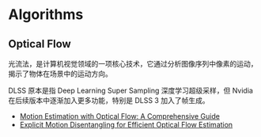 # Algorithms

## Optical Flow
光流法，是计算机视觉领域的一项核心技术，它通过分析图像序列中像素的运动，揭示了物体在场景中的运动方向。

DLSS 原本是指 Deep Learning Super Sampling 深度学习超级采样，但 Nvidia 在后续版本中逐渐加入更多功能，特别是 DLSS 3 加入了帧生成。

- [Motion Estimation with Optical Flow: A Comprehensive Guide](https://nanonets.com/blog/optical-flow/)
- [Explicit Motion Disentangling for Efficient Optical Flow Estimation](https://openaccess.thecvf.com/content/ICCV2023/papers/Deng_Explicit_Motion_Disentangling_for_Efficient_Optical_Flow_Estimation_ICCV_2023_paper.pdf)